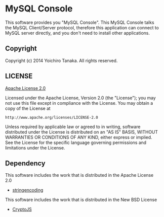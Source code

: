 MySQL Console
=============

This software provides you "MySQL Console". This MySQL Console talks the MySQL Client/Server protocol, therefore this application can connect to MySQL server directly, and you don't need to install other applications.

Copyright
---------

Copyright (c) 2014 Yoichiro Tanaka. All rights reserved.

LICENSE
-------

[Apache License 2.0](http://www.apache.org/licenses/LICENSE-2.0)

Licensed under the Apache License, Version 2.0 (the "License");
you may not use this file except in compliance with the License.
You may obtain a copy of the License at

    http://www.apache.org/licenses/LICENSE-2.0

Unless required by applicable law or agreed to in writing, software
distributed under the License is distributed on an "AS IS" BASIS,
WITHOUT WARRANTIES OR CONDITIONS OF ANY KIND, either express or implied.
See the License for the specific language governing permissions and
limitations under the License.

Dependency
----------

This software includes the work that is distributed in the Apache License 2.0
* [stringencoding](https://code.google.com/p/stringencoding/)

This software includes the work that is distributed in the New BSD License
* [CryptoJS](https://code.google.com/p/crypto-js/)
